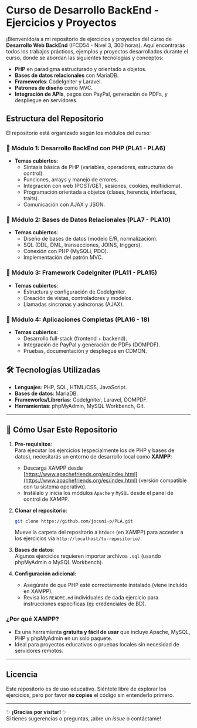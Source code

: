 
# Curso de Desarrollo BackEnd - Ejercicios y Proyectos

¡Bienvenido/a a mi repositorio de ejercicios y proyectos del curso de **Desarrollo Web BackEnd** (IFCD54 - Nivel 3, 300 horas).
Aquí encontrarás todos los trabajos prácticos, ejemplos y proyectos desarrollados durante el curso, donde se abordan las siguientes tecnologías y conceptos:

- **PHP** en paradigma estructurado y orientado a objetos.
- **Bases de datos relacionales** con MariaDB.
- **Frameworks**: CodeIgniter y Laravel.
- **Patrones de diseño** como MVC.
- **Integración de APIs**, pagos con PayPal, generación de PDFs, y despliegue en servidores.

## Estructura del Repositorio

El repositorio está organizado según los módulos del curso:

### 📂 Módulo 1: Desarrollo BackEnd con PHP (PLA1 - PLA6)
- **Temas cubiertos**:
  - Sintaxis básica de PHP (variables, operadores, estructuras de control).
  - Funciones, arrays y manejo de errores.
  - Integración con web (POST/GET, sesiones, cookies, multiidioma).
  - Programación orientada a objetos (clases, herencia, interfaces, traits).
  - Comunicación con AJAX y JSON.

### 📂 Módulo 2: Bases de Datos Relacionales (PLA7 - PLA10)
- **Temas cubiertos**:
  - Diseño de bases de datos (modelo E/R, normalización).
  - SQL (DDL, DML, transacciones, JOINS, triggers).
  - Conexión con PHP (MySQLi, PDO).
  - Implementación del patrón MVC.

### 📂 Módulo 3: Framework CodeIgniter (PLA11 - PLA15)
- **Temas cubiertos**:
  - Estructura y configuración de CodeIgniter.
  - Creación de vistas, controladores y modelos.
  - Llamadas síncronas y asíncronas (AJAX).

### 📂 Módulo 4: Aplicaciones Completas (PLA16 - 18)
- **Temas cubiertos**:
  - Desarrollo full-stack (frontend + backend).
  - Integración de PayPal y generación de PDFs (DOMPDF).
  - Pruebas, documentación y despliegue en CDMON.

## 🛠 Tecnologías Utilizadas
- **Lenguajes**: PHP, SQL, HTML/CSS, JavaScript.
- **Bases de datos**: MariaDB.
- **Frameworks/Librerías**: CodeIgniter, Laravel, DOMPDF.
- **Herramientas**: phpMyAdmin, MySQL Workbench, Git.

---

## 📝 Cómo Usar Este Repositorio

1. **Pre-requisitos**:  
   Para ejecutar los ejercicios (especialmente los de PHP y bases de datos), necesitarás un entorno de desarrollo local como **XAMPP**:
   -  Descarga XAMPP desde [https://www.apachefriends.org/es/index.html](https://www.apachefriends.org/es/index.html) (versión compatible con tu sistema operativo).
   -  Instálalo y inicia los módulos `Apache` y `MySQL` desde el panel de control de XAMPP.

2. **Clonar el repositorio**:
   ```bash
   git clone https://github.com/jocuni-p/PLA.git
   ```
   Mueve la carpeta del repositorio a `htdocs` (en XAMPP) para acceder a los ejercicios via `http://localhost/tu-repositorio/`.

3. **Bases de datos**:  
   Algunos ejercicios requieren importar archivos `.sql` (usando phpMyAdmin o MySQL Workbench).

4. **Configuración adicional**:  
   - Asegúrate de que PHP esté correctamente instalado (viene incluido en XAMPP).
   - Revisa los `README.md` individuales de cada ejercicio para instrucciones específicas (ej: credenciales de BD).

### ¿Por qué XAMPP?
- Es una herramienta **gratuita y fácil de usar** que incluye Apache, MySQL, PHP y phpMyAdmin en un solo paquete.
- Ideal para proyectos educativos o pruebas locales sin necesidad de servidores remotos.

---

##  Licencia
Este repositorio es de uso educativo. Siéntete libre de explorar los ejercicios, pero por favor **no copies** el código sin entenderlo primero. 

---

✨ **¡Gracias por visitar!** ✨  
Si tienes sugerencias o preguntas, ¡abre un *issue* o contáctame!
```
